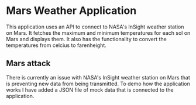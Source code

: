 # Mars Weather Application

This application uses an API to connect to NASA's InSight weather station on Mars. It fetches the maximum and minimum temperatures for each sol on Mars and displays them. It also has the functionality to convert the temperatures from celcius to farenheight.

## Mars attack

There is currently an issue with NASA's InSight weather station on Mars that is preventing new data from being transmitted.
To demo how the application works I have added a JSON file of mock data that is connected to the application.
